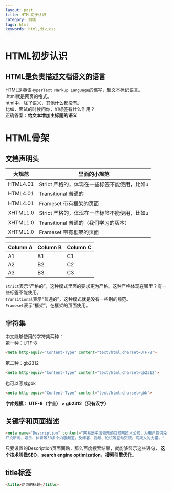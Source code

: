 ```yaml
---
layout: post
title: HTML初步认识
category: 前端
tags: html
keywords: html,div,css
---
```



# HTML初步认识    
## HTML是负责描述文档语义的语言   
  HTML是英语`HyperText Markup Language`的缩写，超文本标记语言。  
  .html就是网页的格式。  
  html中，除了语义，其他什么都没有。  
  比如，面试的时候问你，h1标签有什么作用？  
  正确答案：**给文本增加主标题的语义**
# HTML骨架  
## 文档声明头   

  大规范   | 里面的小规范                                          |     
  ---------|------------------------------------------------- |    
  HTML4.01 | Strict        严格的，体现在一些标签不能使用，比如u    |    
  HTML4.01 | Transitional   普通的                               |  
  HTML4.01 | Frameset       带有框架的页面                        |    
  XHTML1.0 | Strict          严格的，体现在一些标签不能使用，比如u  |  
  XHTML1.0 | Transitional    普通的（我们学习的版本）              |    
  XHTML1.0 | Frameset      带有框架的页面                   |   





Column A | Column B | Column C
---------|----------|---------
 A1 | B1 | C1
 A2 | B2 | C2
 A3 | B3 | C3


  `strict`表示“严格的”，这种模式里面的要求更为严格。这种严格体现在哪里？有一些标签不能使用。  
  `Transitional`表示“普通的”，这种模式就是没有一些别的规范。  
  `Frameset`表示“框架”，在框架的页面使用。  
## 字符集  
  中文能够使用的字符集两种：  
  第一种：UTF-8  
  ```html
  <meta http-equiv="Content-Type" content="text/html;charset=UTF-8">  
  ```
  第二种：gb2312  
  ```html
  <meta http-equiv="Content-Type" content="text/html;charset=gb2312">  
  ```
  也可以写成gbk  
  ```html
  <meta http-equiv="Content-Type" content="text/html;charset=gbk">  
  ```  
  **字库规模：  UTF-8（字全） > gb2312（只有汉字）**  
## 关键字和页面描述  
  ```html
  <meta name="Description" content="网易是中国领先的互联网技术公司，为用户提供免费邮箱、游戏、搜索引擎服务，
  开设新闻、娱乐、体育等30多个内容频道，及博客、视频、论坛等互动交流，网聚人的力量。" />
  ```  
  只要设置的Description页面面熟，那么百度搜索结果，就能够显示这些语句，
  **这个技术叫做SEO，search engine optimization，搜索引擎优化**。  
## title标签   
  ```html
  <title>网页的标题</title>
  ```  

